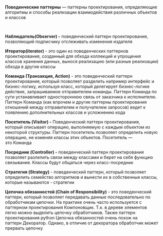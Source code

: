 **Поведенческие паттерны** — паттерны проектирования, определяющие алгоритмы и способы реализации взаимодействия различных объектов и классов

‌

**Наблюдатель(Observer) -** поведенческий паттерн проектирования, позволяющий подписчику отслеживать изменения издателя

**Итератор(iterator)** - это один из поведенческих паттернов проектирования, созданный для обхода коллекций и упрощения классов хранения данных, вынося реализацию (или разные реализации) обхода в другие классы

**Команда (Транзакция, Action)** - это поведенческий паттерн проектирования, который позволяет разделить например интерфейс и бизнес-логику, используя класс, который делегирует бизнес-логике действие, запрашиваемое отправителем команды. Паттерн Команда по сути устанавливает одностороннюю связь от заказчика к исполнителю. Паттерн Команда (как впрочем и другие паттерны проектирования отношений между отправителем и получателем запросов) ведет к появлению дополнительных классов и усложнению кода

**Посетитель (Visitor) -** Поведенческий паттерн проектирования, который описывает операцию, выполняемую с каждым объектом из некоторой структуры. Паттерн посетитель позволяет определить новую операцию, не изменяя классы этих объектов. Посетитель — это Команда

**Посредник (Controller) -** поведенческий паттерн проектирования позволяет разлепить связи между классами и берет на себя функцию связывания. Классы будут общаться через класс-посредник

**Стратегия (Strategy)** - поведенческий паттерн, который позволяет определить семейство алгоритмов и вынести их в собственные классы, которые называются - стратегии

**Цепочка обязанностей (Chain of Responsibility)** - это поведенческий паттерн, который позволяет передавать данные последовательно по обработчикам цепочки. На практике очень часто используется с паттерном проектирования Компоновщик. Т.к. в дереве элементов легко можно выделить цепочку обработчиков. Также паттерн проектирования python Цепочка обязанностей очень похож на паттерн Декоратор. Однако, в отличие от декоратора обработчик может прервать цепочку